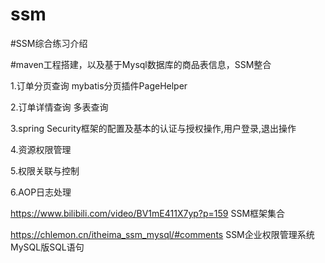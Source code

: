 # ssm

#SSM综合练习介绍  

#maven工程搭建，以及基于Mysql数据库的商品表信息，SSM整合  



1.订单分页查询 mybatis分页插件PageHelper  

2.订单详情查询 多表查询  

3.spring Security框架的配置及基本的认证与授权操作,用户登录,退出操作  

4.资源权限管理  

5.权限关联与控制  

6.AOP日志处理  

        
https://www.bilibili.com/video/BV1mE411X7yp?p=159  SSM框架集合  

https://chlemon.cn/itheima_ssm_mysql/#comments SSM企业权限管理系统MySQL版SQL语句

